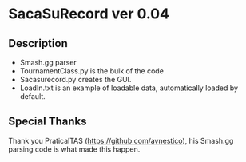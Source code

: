# SacaSuRecord ver 0.04
## Description
* Smash.gg parser 
* TournamentClass.py is the bulk of the code
* Sacasurecord.py creates the GUI.
* LoadIn.txt is an example of loadable data, automatically loaded by default.
## Special Thanks
  Thank you PraticalTAS (https://github.com/avnestico), his Smash.gg parsing code is what made this happen.
